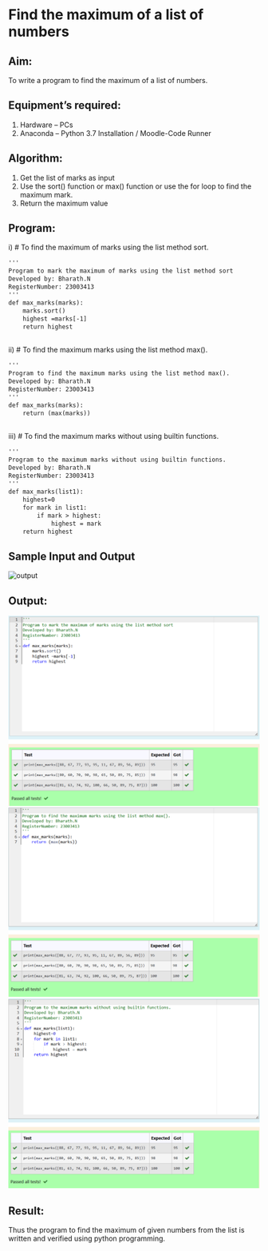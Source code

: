 # Find the maximum of a list of numbers
## Aim:
To write a program to find the maximum of a list of numbers.
## Equipment’s required:
1.	Hardware – PCs
2.	Anaconda – Python 3.7 Installation / Moodle-Code Runner
## Algorithm:
1.	Get the list of marks as input
2.	Use the sort() function or max() function or use the for loop to find the maximum mark.
3.	Return the maximum value
## Program:

i)	# To find the maximum of marks using the list method sort.
```
''' 
Program to mark the maximum of marks using the list method sort
Developed by: Bharath.N
RegisterNumber: 23003413
'''
def max_marks(marks):
    marks.sort()
    highest =marks[-1]
    return highest


```

ii)	# To find the maximum marks using the list method max().
```
''' 
Program to find the maximum marks using the list method max().
Developed by: Bharath.N
RegisterNumber: 23003413
'''
def max_marks(marks):
    return (max(marks))


```

iii) # To find the maximum marks without using builtin functions.
```
''' 
Program to the maximum marks without using builtin functions.
Developed by: Bharath.N
RegisterNumber: 23003413
'''
def max_marks(list1):
    highest=0
    for mark in list1:
        if mark > highest:
            highest = mark
    return highest

```
## Sample Input and Output
![output](./img/max_marks1.jpg) 


## Output:
![output](/max-mark-output1.png)
![output](/max-mark-output2.png)
![output](/max-mark-output3.png)
## Result:
Thus the program to find the maximum of given numbers from the list is written and verified using python programming.